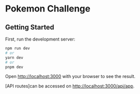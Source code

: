 # Pokemon Challenge
## Getting Started

First, run the development server:

```bash
npm run dev
# or
yarn dev
# or
pnpm dev
```

Open [http://localhost:3000](http://localhost:3000) with your browser to see the result.

[API routes]can be accessed on [http://localhost:3000/api/app](http://localhost:3000/api/app).

